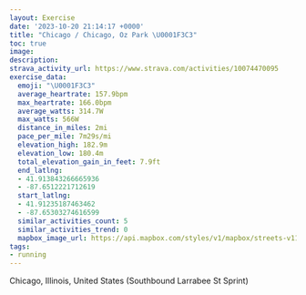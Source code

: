 ```yaml
---
layout: Exercise
date: '2023-10-20 21:14:17 +0000'
title: "Chicago / Chicago, Oz Park \U0001F3C3"
toc: true
image:
description:
strava_activity_url: https://www.strava.com/activities/10074470095
exercise_data:
  emoji: "\U0001F3C3"
  average_heartrate: 157.9bpm
  max_heartrate: 166.0bpm
  average_watts: 314.7W
  max_watts: 566W
  distance_in_miles: 2mi
  pace_per_mile: 7m29s/mi
  elevation_high: 182.9m
  elevation_low: 180.4m
  total_elevation_gain_in_feet: 7.9ft
  end_latlng:
  - 41.913843266665936
  - -87.6512221712619
  start_latlng:
  - 41.91235187463462
  - -87.65303274616599
  similar_activities_count: 5
  similar_activities_trend: 0
  mapbox_image_url: https://api.mapbox.com/styles/v1/mapbox/streets-v11/static/path-5+787af2-1.0(uhy~F%60m~uOCcBCWEKOImKNe%40B%7DFFg%40A_AOMEEIA%5B%3FkFCgC%3FQEIK%3FAGG_FCYIMcBCeE%40a%40D_%40PK%40u%40%3FaAGUDo%40T_A%40MAOEU%5BEUAQBgAEw%40C%7DL%40WHUZ%5DHC%60%40BdB%3FtAG%5CBRFJRBR%3FvAAdAHdBBrAJbAJRR%3FZGtAKjDIP%40%60%40PN%40hDMxKOrDCd%40%40RBHFDTCfAH~O),pin-s-s+e5b22e(-87.65153,41.91387),pin-s-f+89ae00(-87.64930000000001,41.91387)/auto/800x800?access_token=pk.eyJ1Ijoiam9zaGJlY2ttYW4iLCJhIjoiY205eWR2aDd1MWZ6djJrbXc4a3M0bWZleiJ9.XiG9OWkNcZk2QzjJbxLB4A
tags:
- running
---
```




Chicago, Illinois, United States (Southbound Larrabee St Sprint)
